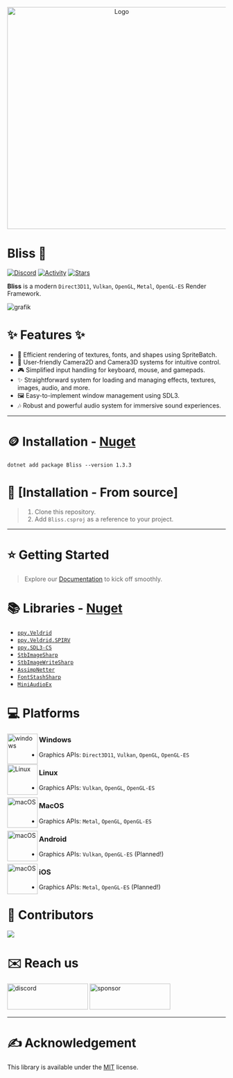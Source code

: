 <p align="center" style="margin-bottom: 0px !important;">
  <img width="512" src="https://github.com/user-attachments/assets/cb8a5929-3f79-4a68-ab2c-36b395148c06" alt="Logo" align="center">
</p>

# Bliss 🚀
[![Discord](https://img.shields.io/discord/1199798541980283051?style=flat-square&logo=discord&label=Discord)](https://discord.gg/7XKw6YQa76)
[![Activity](https://img.shields.io/github/commit-activity/w/MrScautHD/Bliss?style=flat-square&logo=Github&label=Activity)](https://github.com/MrScautHD/Bliss/activity)
[![Stars](https://img.shields.io/github/stars/MrScautHD/Bliss?style=flat-square&logo=Github&label=Stars)](https://github.com/MrScautHD/Bliss/stargazers)

__Bliss__ is a modern `Direct3D11`, `Vulkan`, `OpenGL`, `Metal`, `OpenGL-ES` Render Framework.

![grafik](https://github.com/user-attachments/assets/97c5f6a7-b196-44f1-8043-c90c52e847b4)

# ✨ Features ✨
- 🎨 Efficient rendering of textures, fonts, and shapes using SpriteBatch.
- 🎥 User-friendly Camera2D and Camera3D systems for intuitive control.
- 🎮 Simplified input handling for keyboard, mouse, and gamepads.
- ✨ Straightforward system for loading and managing effects, textures, images, audio, and more.
- 🖼️ Easy-to-implement window management using SDL3.
- 🎶 Robust and powerful audio system for immersive sound experiences.
---

# 🪙 Installation - [Nuget](https://www.nuget.org/packages/Bliss)
```
dotnet add package Bliss --version 1.3.3
```

# 📖 [Installation - From source]
> 1. Clone this repository.
> 2. Add `Bliss.csproj` as a reference to your project.
---

# ⭐ Getting Started
> Explore our [Documentation](https://mrscauthd.github.io/Bliss/) to kick off smoothly.

📚 Libraries - [Nuget](https://www.nuget.org/packages)
======================================================
- [`ppy.Veldrid`](https://www.nuget.org/packages/ppy.Veldrid)
- [`ppy.Veldrid.SPIRV`](https://www.nuget.org/packages/ppy.Veldrid.SPIRV)
- [`ppy.SDL3-CS`](https://www.nuget.org/packages/ppy.SDL3-CS)
- [`StbImageSharp`](https://www.nuget.org/packages/StbImageSharp/)
- [`StbImageWriteSharp`](https://www.nuget.org/packages/StbImageWriteSharp/)
- [`AssimpNetter`](https://www.nuget.org/packages/AssimpNetter)
- [`FontStashSharp`](https://www.nuget.org/packages/FontStashSharp.Base)
- [`MiniAudioEx`](https://www.nuget.org/packages/JAJ.Packages.MiniAudioEx)

# 💻 Platforms

[<img src="https://github.com/user-attachments/assets/f8b66880-9037-4ba8-acc4-6ea390e1dde9" alt="windows" width="70" height="70" align="left">](https://www.microsoft.com/de-at/windows)
### Windows
- Graphics APIs: `Direct3D11`, `Vulkan`, `OpenGL`, `OpenGL-ES`

[<img src="https://github.com/user-attachments/assets/814ce8c3-5242-47f4-a51b-b185680d38ff" alt="Linux" width="70" height="70" align="left">](https://www.ubuntu.com/)
### Linux
- Graphics APIs: `Vulkan`, `OpenGL`, `OpenGL-ES`

[<img src="https://github.com/user-attachments/assets/99605868-0590-42ce-a72a-f6feb1cabf6e" alt="macOS" width="70" height="70" align="left">](https://www.apple.com/at/macos/sonoma/)
### MacOS
- Graphics APIs: `Metal`, `OpenGL`, `OpenGL-ES`

[<img src="https://github.com/user-attachments/assets/8ec16850-3a1e-42e1-b35e-cf3d3ea32d46" alt="macOS" width="70" height="70" align="left">](https://www.apple.com/at/macos/sonoma/)
### Android
- Graphics APIs: `Vulkan`, `OpenGL-ES` (Planned!)

[<img src="https://github.com/user-attachments/assets/a0f33f2f-bd7c-4049-a207-85d3a67bef78" alt="macOS" width="70" height="70" align="left">](https://www.apple.com/at/macos/sonoma/)
### iOS
- Graphics APIs: `Metal`, `OpenGL-ES` (Planned!)

# 🧑 Contributors
<a href="https://github.com/mrscauthd/Bliss/graphs/contributors">
  <img src="https://contrib.rocks/image?repo=mrscauthd/Bliss&max=500&columns=20&anon=1" />
</a>

# ✉️ Reach us
[<img src="https://github.com/MrScautHD/Sparkle/assets/65916181/87b291cd-6506-4fb5-b032-abf3170a28c4" alt="discord" width="186" height="60">](https://discord.gg/7XKw6YQa76)
[<img src="https://github.com/MrScautHD/Sparkle/assets/65916181/de09f016-db11-4554-aa56-4d1bd6c2464f" alt="sponsor" width="186" height="60">](https://github.com/sponsors/MrScautHD)

---

# ✍️ Acknowledgement
This library is available under the [MIT](https://github.com/MrScautHD/Bliss/blob/main/LICENSE) license.
